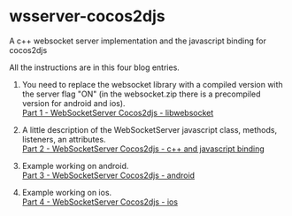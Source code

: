# wsserver-cocos2djs
A c++ websocket server implementation and the javascript binding for cocos2djs

All the instructions are in this four blog entries.

1. You need to replace the websocket library with a compiled version with the server flag "ON" (in the websocket.zip there is a precompiled version for android and ios). </br>
  [Part 1 - WebSocketServer Cocos2djs - libwebsocket](http://carlgira-ot.blogspot.com.es/2016/11/websocketserver-cocos2djs-part-1.html)

2. A little description of the WebSocketServer javascript class, methods, listeners, an attributes.</br>
  [Part 2 - WebSocketServer Cocos2djs - c++ and javascript binding](http://carlgira-ot.blogspot.com.es/2016/11/websocketserver-cocos2djs-part-2-c-and.html)

3. Example working on android.</br>
  [Part 3 - WebSocketServer Cocos2djs - android](http://carlgira-ot.blogspot.com.es/2016/11/websocketserver-cocos2djs-part-3-android.html)

4. Example working on ios.</br>
  [Part 4 - WebSocketServer Cocos2djs - ios](http://carlgira-ot.blogspot.com.es/2016/11/websocketserver-cocos2djs-part-4-ios.html)




